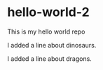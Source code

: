 # hello-world-2
This is my hello world repo

I added a line about dinosaurs.

I added a line about dragons.

